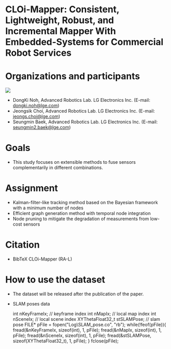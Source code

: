 # CLOi-Mapper: Consistent, Lightweight, Robust, and Incremental Mapper With Embedded-Systems for Commercial Robot Services

# Organizations and participants
 ![](https://www.lge.co.kr/lgekor/asset/company/images/about/ci_img03.jpg)
* DongKi Noh, Advanced Robotics Lab. LG Electronics Inc. (E-mail: dongki.noh@lge.com)
* Jeongsik Choi, Advanced Robotics Lab. LG Electronics Inc. (E-mail: jeongs.choi@lge.com)
* Seungmin Baek, Advanced Robotics Lab. LG Electronics Inc. (E-mail: seungmin2.baek@lge.com)

# Goals
* This study focuses on extensible methods to fuse sensors complementarily in different combinations.

# Assignment
* Kalman-filter-like tracking method based on the Bayesian framework with a minimum number of nodes
* Efficient graph generation method with temporal node integration
* Node pruning to mitigate the degradation of measurements from low-cost sensors

# Citation

* BibTeX CLOi-Mapper (RA-L)

# How to use the dataset

* The dataset will be released after the publication of the paper.
* SLAM poses data

	int nKeyFrameIx;		// keyframe index
	int nMapIx;			// local map index
	int nSceneIx;			// local scene index
	XYThetaFloat32_t stSLAMPose;	// slam pose
 	FILE* pFile = fopen("Log\\SLAM_pose.co", "rb");
 	while(!feof(pFile)){
		fread(&nKeyFrameIx, sizeof(int), 1, pFile);
		fread(&nMapIx, sizeof(int), 1, pFile);
		fread(&nSceneIx, sizeof(int), 1, pFile);
		fread(&stSLAMPose, sizeof(XYThetaFloat32_t), 1, pFile);
 	}
 	fclose(pFile);
